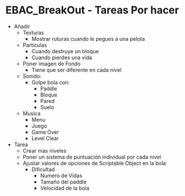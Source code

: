 # EBAC_BreakOut - Tareas Por hacer
*	Añadir
	-	Texturas
		*	Mostrar ruturas cuando le pegues a una pelota  
	-	Particulas
		*	Cuando destruye un bloque
		*	Cuando pierdes una vida
	-	Poner imagen de Fondo
		-	Tiene que ser diferente en cada nivel
	-	Sonido:
		*	Golpe bola con:
			-	Paddle
			-	Bloque
			-	Pared
			-	Suelo
	-	Musica
		*	Menu
		*	Juego
		*	Game Over
		*	Level Clear
*	Tarea
	-	Crear mas niveles
	-	Poner un sistema de puntuación individual por cada nivel
	-	Ajustar valores de opciones de Scriptable Object en la bola
		*	Dificultad
			-	Numero de Vidas
			-	Tamaño del paddle
			-	Velocidad de la bola